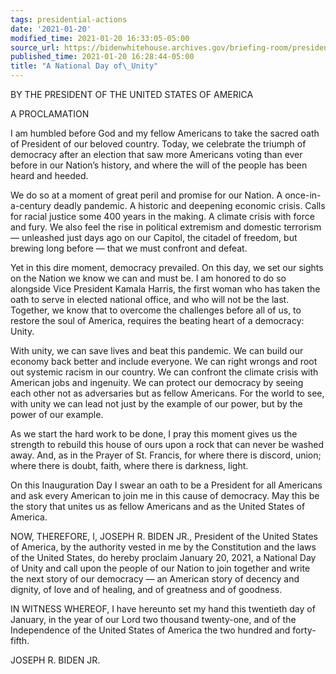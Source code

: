 ```yaml
---
tags: presidential-actions
date: '2021-01-20'
modified_time: 2021-01-20 16:33:05-05:00
source_url: https://bidenwhitehouse.archives.gov/briefing-room/presidential-actions/2021/01/20/a-national-day-of-unity/
published_time: 2021-01-20 16:28:44-05:00
title: "A National Day of\_Unity"
---
```

 
BY THE PRESIDENT OF THE UNITED STATES OF AMERICA

A PROCLAMATION

I am humbled before God and my fellow Americans to take the sacred oath
of President of our beloved country. Today, we celebrate the triumph of
democracy after an election that saw more Americans voting than ever
before in our Nation’s history, and where the will of the people has
been heard and heeded.

We do so at a moment of great peril and promise for our Nation. A
once-in-a-century deadly pandemic. A historic and deepening economic
crisis. Calls for racial justice some 400 years in the making. A climate
crisis with force and fury. We also feel the rise in political extremism
and domestic terrorism — unleashed just days ago on our Capitol, the
citadel of freedom, but brewing long before — that we must confront and
defeat.

Yet in this dire moment, democracy prevailed. On this day, we set our
sights on the Nation we know we can and must be. I am honored to do so
alongside Vice President Kamala Harris, the first woman who has taken
the oath to serve in elected national office, and who will not be the
last. Together, we know that to overcome the challenges before all of
us, to restore the soul of America, requires the beating heart of a
democracy: Unity.

With unity, we can save lives and beat this pandemic. We can build our
economy back better and include everyone. We can right wrongs and root
out systemic racism in our country. We can confront the climate crisis
with American jobs and ingenuity. We can protect our democracy by seeing
each other not as adversaries but as fellow Americans. For the world to
see, with unity we can lead not just by the example of our power, but by
the power of our example.

As we start the hard work to be done, I pray this moment gives us the
strength to rebuild this house of ours upon a rock that can never be
washed away. And, as in the Prayer of St. Francis, for where there is
discord, union; where there is doubt, faith, where there is darkness,
light.

On this Inauguration Day I swear an oath to be a President for all
Americans and ask every American to join me in this cause of democracy.
May this be the story that unites us as fellow Americans and as the
United States of America.

NOW, THEREFORE, I, JOSEPH R. BIDEN JR., President of the United States
of America, by the authority vested in me by the Constitution and the
laws of the United States, do hereby proclaim January 20, 2021, a
National Day of Unity and call upon the people of our Nation to join
together and write the next story of our democracy — an American story
of decency and dignity, of love and of healing, and of greatness and of
goodness.

IN WITNESS WHEREOF, I have hereunto set my hand this twentieth day of
January, in the year of our Lord two thousand twenty-one, and of the
Independence of the United States of America the two hundred and
forty-fifth.

JOSEPH R. BIDEN JR.
